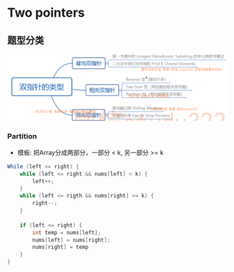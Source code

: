 # Two pointers

## 题型分类
![alt text](<屏幕截图 2025-01-25 224722.png>)

### Partition

- 模板: 把Array分成两部分，一部分 < k, 另一部分 >= k 

```java
While (left <= right) {
    while (left <= right && nums[left] < k) {
        left++;
    }
    while (left <= rigth && nums[right] >= k) {
        right--;
    }

    if (left <= right) {
        int temp = nums[left];
        nums[left] = nums[right];
        nums[right] = temp
    }
}
```